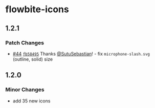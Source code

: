 # flowbite-icons

## 1.2.1

### Patch Changes

- [#44](https://github.com/themesberg/flowbite-icons/pull/44) [`fb58495`](https://github.com/themesberg/flowbite-icons/commit/fb5849580e0594809d06fccc46982b2095da5118) Thanks [@SutuSebastian](https://github.com/SutuSebastian)! - fix `microphone-slash.svg` (outline, solid) size

## 1.2.0

### Minor Changes

- add 35 new icons
